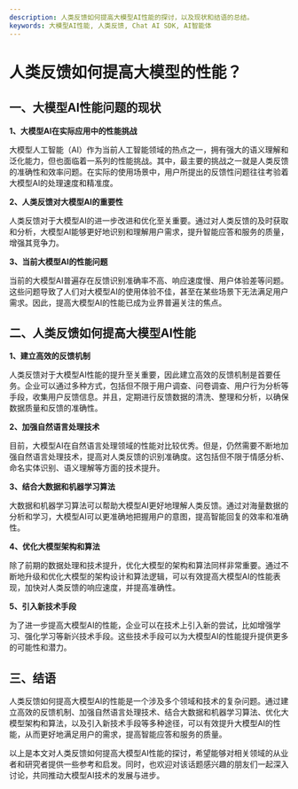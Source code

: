 ```yaml
---
description: 人类反馈如何提高大模型AI性能的探讨，以及现状和结语的总结。
keywords: 大模型AI性能, 人类反馈, Chat AI SDK, AI智能体
---
```

# 人类反馈如何提高大模型的性能？

## 一、大模型AI性能问题的现状

**1、大模型AI在实际应用中的性能挑战**

大模型人工智能（AI）作为当前人工智能领域的热点之一，拥有强大的语义理解和泛化能力，但也面临着一系列的性能挑战。其中，最主要的挑战之一就是人类反馈的准确性和效率问题。在实际的使用场景中，用户所提出的反馈性问题往往考验着大模型AI的处理速度和精准度。

**2、人类反馈对大模型AI的重要性**

人类反馈对于大模型AI的进一步改进和优化至关重要。通过对人类反馈的及时获取和分析，大模型AI能够更好地识别和理解用户需求，提升智能应答和服务的质量，增强其竞争力。

**3、当前大模型AI的性能问题**

当前的大模型AI普遍存在反馈识别准确率不高、响应速度慢、用户体验差等问题。这些问题导致了人们对大模型AI的使用体验不佳，甚至在某些场景下无法满足用户需求。因此，提高大模型AI的性能已成为业界普遍关注的焦点。

## 二、人类反馈如何提高大模型AI性能

**1、建立高效的反馈机制**

人类反馈对于大模型AI性能的提升至关重要，因此建立高效的反馈机制是首要任务。企业可以通过多种方式，包括但不限于用户调查、问卷调查、用户行为分析等手段，收集用户反馈信息。并且，定期进行反馈数据的清洗、整理和分析，以确保数据质量和反馈的准确性。

**2、加强自然语言处理技术**

目前，大模型AI在自然语言处理领域的性能对比较优秀。但是，仍然需要不断地加强自然语言处理技术，提高对人类反馈的识别准确度。这包括但不限于情感分析、命名实体识别、语义理解等方面的技术提升。

**3、结合大数据和机器学习算法**

大数据和机器学习算法可以帮助大模型AI更好地理解人类反馈。通过对海量数据的分析和学习，大模型AI可以更准确地把握用户的意图，提高智能回复的效率和准确性。

**4、优化大模型架构和算法**

除了前期的数据处理和技术提升，优化大模型的架构和算法同样非常重要。通过不断地升级和优化大模型的架构设计和算法逻辑，可以有效提高大模型AI的性能表现，加快对人类反馈的响应速度，并提高准确性。

**5、引入新技术手段**

为了进一步提高大模型AI的性能，企业可以在技术上引入新的尝试，比如增强学习、强化学习等新兴技术手段。这些技术手段可以为大模型AI的性能提升提供更多的可能性和潜力。

## 三、结语

人类反馈如何提高大模型AI的性能是一个涉及多个领域和技术的复杂问题。通过建立高效的反馈机制、加强自然语言处理技术、结合大数据和机器学习算法、优化大模型架构和算法，以及引入新技术手段等多种途径，可以有效提升大模型AI的性能，从而更好地满足用户的需求，提高智能应答和服务的质量。

以上是本文对人类反馈如何提高大模型AI性能的探讨，希望能够对相关领域的从业者和研究者提供一些参考和启发。同时，也欢迎对该话题感兴趣的朋友们一起深入讨论，共同推动大模型AI技术的发展与进步。